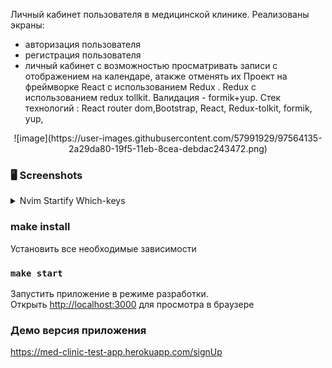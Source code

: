 Личный кабинет пользователя в медицинской клинике. Реализованы экраны:
- авторизация пользователя
- регистрация пользователя
- личный кабинет с возможностью просматривать записи с отображением на календаре, атакже отменять их
Проект на фреймворке React с иcпользованием Redux . Redux с использованием redux tollkit. Валидация - formik+yup. Стек технологий : React router dom,Bootstrap, React, Redux-tolkit, formik, yup,

<p align="center">
  ![image](https://user-images.githubusercontent.com/57991929/97564135-2a29da80-19f5-11eb-8cea-debdac243472.png)
  <br>
</p>


### 🖥 Screenshots

<details>
 <summary>Nvim Startify Which-keys</summary>
   ![image](https://user-images.githubusercontent.com/57991929/97564213-4594e580-19f5-11eb-8394-d4d402b128fc.png) 
   ![image](https://user-images.githubusercontent.com/57991929/97564263-59d8e280-19f5-11eb-9381-369de0e54a16.png)
   ![image](https://user-images.githubusercontent.com/57991929/97564312-72e19380-19f5-11eb-8e17-7f1bf10c9ae7.png)
</details>

###  make install
Установить все необходимые зависимости
### `make start`
Запустить приложение в режиме разработки.<br />
Открыть [http://localhost:3000](http://localhost:3000) для просмотра в браузере

### Демо версия приложения
https://med-clinic-test-app.herokuapp.com/signUp

